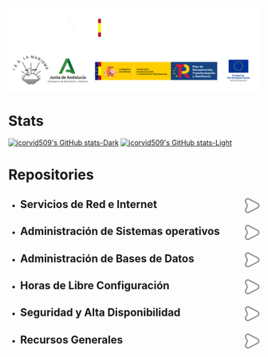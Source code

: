 ![](https://raw.githubusercontent.com/jcorvid509/.resGen/dbf0397a38c3e0828d9bd164f719d77f3d977cda/_bannerD.png#gh-dark-mode-only)
![](https://raw.githubusercontent.com/jcorvid509/.resGen/dbf0397a38c3e0828d9bd164f719d77f3d977cda/_bannerL.png#gh-light-mode-only)

# Stats

[![jcorvid509's GitHub stats-Dark](https://github-readme-stats.vercel.app/api?username=anuraghazra&show_icons=true&theme=github_dark_dimmed#gh-dark-mode-only)](https://github.com/anuraghazra/github-readme-stats#gh-dark-mode-only)
[![jcorvid509's GitHub stats-Light](https://github-readme-stats.vercel.app/api?username=anuraghazra&show_icons=true&theme=default#gh-light-mode-only)](https://github.com/anuraghazra/github-readme-stats#gh-light-mode-only)

# Repositories

- ## Servicios de Red e Internet            <a href="https://github.com/jcorvid509/SREI/blob/main/README.md"><img src="https://raw.githubusercontent.com/jcorvid509/.resGen/dbf0397a38c3e0828d9bd164f719d77f3d977cda/_arrow.svg" width="30" align="right"></a>
  
- ## Administración de Sistemas operativos  <a href="https://github.com/jcorvid509/ASO/blob/main/README.md"><img src="https://raw.githubusercontent.com/jcorvid509/.resGen/dbf0397a38c3e0828d9bd164f719d77f3d977cda/_arrow.svg" width="30" align="right"></a>
  
- ## Administración de Bases de Datos       <a href="https://github.com/jcorvid509/ABD/blob/main/README.md"><img src="https://raw.githubusercontent.com/jcorvid509/.resGen/dbf0397a38c3e0828d9bd164f719d77f3d977cda/_arrow.svg" width="30" align="right"></a>

- ## Horas de Libre Configuración           <a href="https://github.com/jcorvid509/HLC/blob/main/README.md"><img src="https://raw.githubusercontent.com/jcorvid509/.resGen/dbf0397a38c3e0828d9bd164f719d77f3d977cda/_arrow.svg" width="30" align="right"></a>
  
- ## Seguridad y Alta Disponibilidad        <a href="https://github.com/jcorvid509/SAD/blob/main/README.md"><img src="https://raw.githubusercontent.com/jcorvid509/.resGen/dbf0397a38c3e0828d9bd164f719d77f3d977cda/_arrow.svg" width="30" align="right"></a>

- ## Recursos Generales                     <a href="https://github.com/jcorvid509/.resGen"><img src="https://raw.githubusercontent.com/jcorvid509/.resGen/dbf0397a38c3e0828d9bd164f719d77f3d977cda/_arrow.svg" width="30" align="right"></a>

<!--
**jcorvid509/jcorvid509** is a ✨ _special_ ✨ repository because its `README.md` (this file) appears on your GitHub profile.

Here are some ideas to get you started:

- 🔭 I’m currently working on ...
- 🌱 I’m currently learning ...
- 👯 I’m looking to collaborate on ...
- 🤔 I’m looking for help with ...
- 💬 Ask me about ...
- 📫 How to reach me: ...
- 😄 Pronouns: ...
- ⚡ Fun fact: ...
-->


